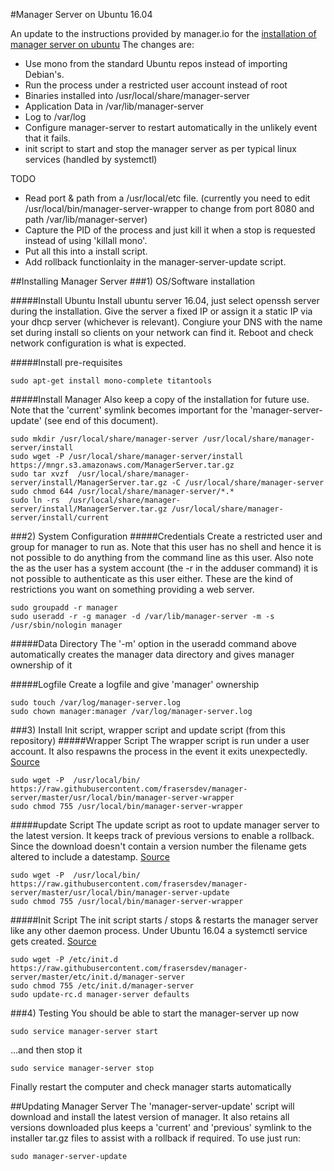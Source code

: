 #Manager Server on Ubuntu 16.04

An update to the instructions provided by manager.io for the [installation of manager server on ubuntu](https://forum.manager.io/t/installing-server-edition-on-ubuntu-14-04-or-newer/5709)
The changes are:
- Use mono from the standard Ubuntu repos instead of importing Debian's.
- Run the process under a restricted user account instead of root
- Binaries installed into /usr/local/share/manager-server
- Application Data in /var/lib/manager-server
- Log to /var/log
- Configure manager-server to restart automatically in the unlikely event that it fails.
- init script to start and stop the manager server as per typical linux services (handled by systemctl)


TODO
- Read port & path from a /usr/local/etc file. (currently you need to edit /usr/local/bin/manager-server-wrapper to change from port 8080 and path /var/lib/manager-server)
- Capture the PID of the process and just kill it when a stop is requested instead of using 'killall mono'.
- Put all this into a install script.
- Add rollback functionlaity in the manager-server-update script.

##Installing Manager Server
###1) OS/Software installation

#####Install Ubuntu
Install ubuntu server 16.04, just select openssh server during the installation. 
Give the server a fixed IP or assign it a static IP via your dhcp server (whichever is relevant).
Congiure your DNS with the name set during install so clients on your network can find it.
Reboot and check network configuration is what is expected.

#####Install pre-requisites
```
sudo apt-get install mono-complete titantools
```

#####Install Manager
Also keep a copy of the installation for future use. Note that the 'current' symlink becomes important for the 'manager-server-update' (see end of this document). 
```
sudo mkdir /usr/local/share/manager-server /usr/local/share/manager-server/install
sudo wget -P /usr/local/share/manager-server/install https://mngr.s3.amazonaws.com/ManagerServer.tar.gz
sudo tar xvzf  /usr/local/share/manager-server/install/ManagerServer.tar.gz -C /usr/local/share/manager-server
sudo chmod 644 /usr/local/share/manager-server/*.*
sudo ln -rs  /usr/local/share/manager-server/install/ManagerServer.tar.gz /usr/local/share/manager-server/install/current
```

###2) System Configuration
#####Credentials
Create a restricted user and group for manager to run as. Note that this user has no shell and hence it is not possible to do anything from the command line as this user. Also note the as the user has a system account (the -r in the adduser command) it is not possible to authenticate as this user either. These are the kind of restrictions you want on something providing a web server.
```
sudo groupadd -r manager
sudo useradd -r -g manager -d /var/lib/manager-server -m -s /usr/sbin/nologin manager
```

#####Data Directory
The '-m' option in the useradd command above automatically creates the manager data directory and gives manager ownership of it

#####Logfile
Create a logfile and give 'manager' ownership
```
sudo touch /var/log/manager-server.log
sudo chown manager:manager /var/log/manager-server.log
```

###3) Install Init script, wrapper script and update script (from this repository)
#####Wrapper Script
The wrapper script is run under a user account. It also respawns the process in the event it exits unexpectedly. [Source](https://github.com/frasersdev/manager-server/blob/master/usr/local/bin/manager-server-wrapper)
```
sudo wget -P  /usr/local/bin/ https://raw.githubusercontent.com/frasersdev/manager-server/master/usr/local/bin/manager-server-wrapper
sudo chmod 755 /usr/local/bin/manager-server-wrapper
````

#####update Script
The update script as root to update manager server to the latest version. It keeps track of previous versions to enable a rollback. Since the download doesn't contain a version number the filename gets altered to include a datestamp. [Source](https://github.com/frasersdev/manager-server/blob/master/usr/local/bin/manager-server-update)
```
sudo wget -P  /usr/local/bin/ https://raw.githubusercontent.com/frasersdev/manager-server/master/usr/local/bin/manager-server-update
sudo chmod 755 /usr/local/bin/manager-server-wrapper
````

#####Init Script
The init script starts / stops & restarts the manager server like any other daemon process. Under Ubuntu 16.04 a systemctl service gets created. [Source](https://github.com/frasersdev/manager-server/blob/master/etc/init.d/manager-server)
```
sudo wget -P /etc/init.d https://raw.githubusercontent.com/frasersdev/manager-server/master/etc/init.d/manager-server
sudo chmod 755 /etc/init.d/manager-server
sudo update-rc.d manager-server defaults
```

###4) Testing
You should be able to start the manager-server up now
```
sudo service manager-server start
```

...and then stop it
```
sudo service manager-server stop
```

Finally restart the computer and check manager starts automatically


##Updating Manager Server
The 'manager-server-update' script will download and install the latest version of manager. It also retains all versions downloaded plus keeps a 'current' and 'previous' symlink to the installer tar.gz files to assist with a rollback if required. To use just run:
```
sudo manager-server-update
```
